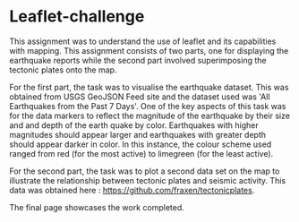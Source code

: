 # Leaflet-challenge

This assignment was to understand the use of leaflet and its capabilities with mapping. This assignment consists of two parts, one for displaying the earthquake reports while the second part involved superimposing the tectonic plates onto the map. 

For the first part, the task was to visualise the earthquake dataset. This was obtained from USGS GeoJSON Feed site and the dataset used was 'All Earthquakes from the Past 7 Days'. One of the key aspects of this task was for the data markers to reflect the magnitude of the earthquake by their size and and depth of the earth quake by color. Earthquakes with higher magnitudes should appear larger and earthquakes with greater depth should appear darker in color. In this instance, the colour scheme used ranged from red (for the most active) to limegreen (for the least active). 

For the second part, the task was to plot a second data set on the map to illustrate the relationship between tectonic plates and seismic activity. This data was obtained here : https://github.com/fraxen/tectonicplates.

The final page showcases the work completed.